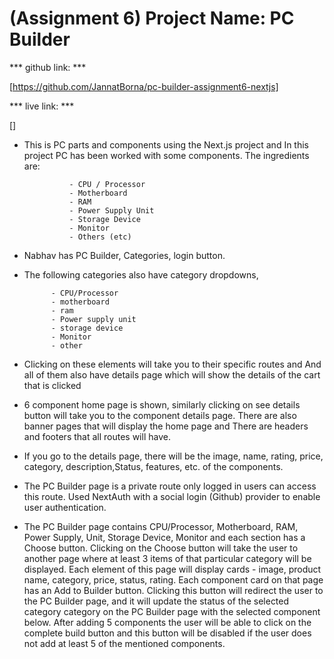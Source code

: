 # (Assignment 6) Project Name: PC Builder

*** github link: ***

  [https://github.com/JannatBorna/pc-builder-assignment6-nextjs]

*** live link: ***

[]

- This is PC parts and components using the Next.js project and In this project PC has been worked with some components. The ingredients are:

                - CPU / Processor
                - Motherboard
                - RAM
                - Power Supply Unit
                - Storage Device
                - Monitor
                - Others (etc)

- Nabhav has PC Builder, Categories, login button.

- The following categories also have category dropdowns,

            - CPU/Processor
            - motherboard
            - ram
            - Power supply unit
            - storage device
            - Monitor
            - other
- Clicking on these elements will take you to their specific routes and And all of them also have details page which will show the details of the cart that is clicked

- 6 component home page is shown, similarly clicking on see details button will take you to the component details page. There are also banner pages that will display the home page and There are headers and footers that all routes will have.

- If you go to the details page, there will be the image, name, rating, price, category, description,Status, features, etc. of the components.

- The PC Builder page is a private route only logged in users can access this route. Used NextAuth with a social login (Github) provider to enable user authentication.

- The PC Builder page contains CPU/Processor, Motherboard, RAM, Power Supply, Unit, Storage Device, Monitor and each section has a Choose button. Clicking on the Choose button will take the user to another page where at least 3 items of that particular category will be displayed. Each element of this page will display cards - image, product name, category, price, status, rating. Each component card on that page has an Add to Builder button. Clicking this button will redirect the user to the PC Builder page, and it will update the status of the selected category category on the PC Builder page with the selected component below. After adding 5 components the user will be able to click on the complete build button and this button will be disabled if the user does not add at least 5 of the mentioned components.
